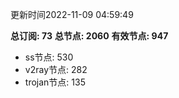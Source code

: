 更新时间2022-11-09 04:59:49

**总订阅: 73**
**总节点: 2060**
**有效节点: 947**
- ss节点: 530
- v2ray节点: 282
- trojan节点: 135
